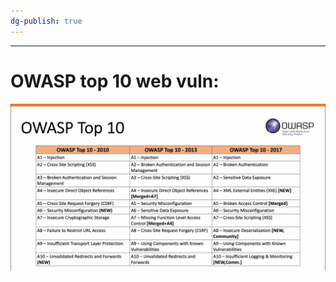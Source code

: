 ```yaml
---
dg-publish: true
---
```

---
# OWASP top 10 web vuln:

![](../attachments/Pasted%20image%2020250202004548.png)
